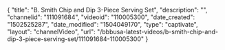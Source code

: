 {
    "title": "B. Smith Chip and Dip 3-Piece Serving Set",
    "description": "",
    "channelid": "111091684",
    "videoid": "110005300",
    "date_created": "1502525287",
    "date_modified": "1504049170",
    "type": "captivate",
    "layout": "channelVideo",
    "url": "\/bbbusa-latest-videos\/b-smith-chip-and-dip-3-piece-serving-set\/111091684-110005300"
}